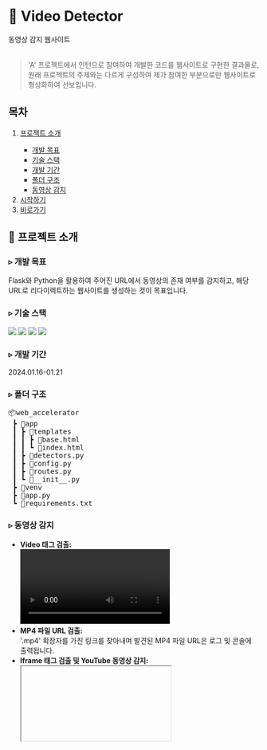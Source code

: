 <h1>🎦 Video Detector</h1>
동영상 감지 웹사이트<br/><br/>
<blockquote>
   'A' 프로젝트에서 인턴으로 참여하여 개발한 코드를 웹사이트로 구현한 결과물로, 원래 프로젝트의 주제와는 다르게 구성하여 제가 참여한 부분으로만 웹사이트로 형상화하여 선보입니다.
</blockquote>

<h2>목차</h2>
<ol style="margin-top: 0; margin-bottom: 0;">
   <li><a href="#프로젝트-소개">프로젝트 소개</a></li>
   <ul style="list-style-type: square">
     <li><a href="#개발-목표">개발 목표</a></li>
     <li><a href="#기술-스택">기술 스택</a></li>
     <li><a href="#개발-기간">개발 기간</a></li>
     <li><a href="#폴더-구조">폴더 구조</a></li>
    <li><a href="#동영상-감지">동영상 감지</a></li>
   </ul>
   <li><a href="#시작하기">시작하기</a></li>
   <li><a href="#바로가기">바로가기</a></li>
</ol>

<h2 id="프로젝트-소개">🔴 프로젝트 소개</h2>
<h3 id="개발-목표">▹ 개발 목표</h3>
Flask와 Python을 활용하여 주어진 URL에서 동영상의 존재 여부를 감지하고, 해당 URL로 리다이렉트하는 웹사이트를 생성하는 것이 목표입니다.
<h3 id="기술-스택">▹ 기술 스택</h3>
<p>
 <img src="https://img.shields.io/badge/python-3776AB?style=for-the-badge&logo=python&logoColor=white">
 <img src="https://img.shields.io/badge/flask-000000?style=for-the-badge&logo=flask&logoColor=white">
 <img src="https://img.shields.io/badge/html5-E34F26?style=for-the-badge&logo=html5&logoColor=white">
 <img src="https://img.shields.io/badge/bootstrap-7952B3?style=for-the-badge&logo=bootstrap&logoColor=white">
</p>
<h3 id="개발-기간">▹ 개발 기간</h3>
2024.01.16-01.21 <br>
<h3 id="폴더-구조">▹ 폴더 구조</h3>
<pre>
📦web_accelerator
 ┣ 📂app
 ┃ ┣ 📂templates
 ┃ ┃ ┣ 📜base.html
 ┃ ┃ ┗ 📜index.html
 ┃ ┣ 📜detectors.py
 ┃ ┣ 📜config.py
 ┃ ┣ 📜routes.py
 ┃ ┗ 📜__init__.py
 ┣ 📂venv
 ┣ 📜app.py
 ┗ 📜requirements.txt
</pre>
<h3 id="동영상-감지">▹ 동영상 감지</h3>
<ul>
  <li><b>Video 태그 검출:</b><br/>
    <video> 태그의 존재 여부를 확인하며 발견 시 로그와 콘솔에 메시지를 출력합니다.
  </li>
  <li><b>MP4 파일 URL 검출: </b><br/>
    '.mp4' 확장자를 가진 링크를 찾아내며 발견된 MP4 파일 URL은 로그 및 콘솔에 출력됩니다.
  </li>
  <li><b>Iframe 태그 검출 및 YouTube 동영상 감지:</b><br/>
    <iframe> 태그를 찾아내며 YouTube 동영상이 포함된 경우도 감지합니다.
  </li>
  <li><b>JSON-LD 스크립트 검출 및 VideoObject 파싱:</b><br/>
    'application/ld+json' 유형의 <script> 태그를 찾아내며, VideoObject가 있는 경우도 감지합니다.
  </li>
  <li><b>JavaScript 코드에서 동영상 참조 검사:</b><br/> 
    JavaScript 코드에서 'video' 참조를 확인하며 발견 시 로그와 콘솔에 메시지를 출력합니다.
  </li>
</ul>

<h2 id="시작하기">⏯️ 시작하기</h2>
<pre>
 
 # 가상 환경 생성
 python3.12 -m venv venv
 
 # 가상 환경 활성화 (macOS/Linux)
 source venv/bin/activate
 
 # 가상 환경 활성화 (Windows)
 venv\Scripts\activate
 
 # 필요한 패키지 설치
 pip install -r requirements.txt
 
 # Flask와 Werkzeug 설치 또는 업그레이드
 pip install --upgrade Flask Werkzeug
 
 # requests 패키지 설치
 pip install requests
 
 # BeautifulSoup4 패키지 설치
 pip install beautifulsoup4
 
 # Flask 애플리케이션 실행
 python app.py
 
</pre>

<h2 id="바로가기">🔗 바로가기</h2>
<a href="https://hayeonrjoe.github.io/">배포 링크</a>
